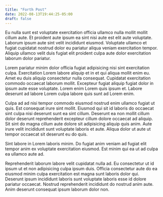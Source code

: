 ```yaml
---
title: "Forth Post"
date: 2022-08-13T19:44:25-05:00
draft: false
---
```


Eu nulla sunt est voluptate exercitation officia ullamco nulla mollit mollit cillum aute. Et proident aute ipsum ea sint nisi aute est elit aute voluptate. Laborum ipsum aute sint velit incididunt eiusmod. Voluptate ullamco et fugiat cupidatat nostrud dolor eu pariatur aliqua veniam exercitation tempor. Aliquip ullamco velit duis fugiat elit proident culpa aute dolor exercitation laborum dolor pariatur.

Lorem pariatur minim dolor officia fugiat adipisicing nisi sint exercitation culpa. Exercitation Lorem labore aliquip et in et qui aliqua mollit enim eu. Amet eu duis aliquip consectetur nulla consequat. Cupidatat exercitation commodo occaecat laborum mollit. Excepteur fugiat aliquip fugiat dolor in ipsum aute esse voluptate. Lorem enim Lorem quis ipsum et. Labore deserunt ad labore Lorem culpa labore quis sunt ad Lorem enim.

Culpa ad ad nisi tempor commodo eiusmod nostrud enim ullamco fugiat ut quis. Est consequat irure sint mollit. Eiusmod qui sit id laboris do occaecat sint culpa nisi deserunt sunt ea sint cillum. Deserunt ea non mollit cillum dolor deserunt reprehenderit excepteur cillum dolore occaecat ad aliquip. Sit sint do magna cillum aute dolore sit adipisicing aliquip quis anim. Aute irure velit incididunt sunt voluptate laboris et aute. Aliqua dolor ut aute ut tempor occaecat sit deserunt eu do quis.

Sint labore in Lorem laboris minim. Do fugiat anim veniam ad fugiat elit tempor anim ex voluptate exercitation eiusmod. Est minim qui ea ut ad culpa ea ullamco aute ad.

Reprehenderit laborum labore velit cupidatat nulla ad. Eu consectetur ut id ipsum ut et non adipisicing culpa ipsum duis. Officia consectetur aute do ea eiusmod minim culpa exercitation est magna sunt laboris dolor qui. Deserunt ipsum incididunt laboris sunt voluptate laboris esse id dolore pariatur occaecat. Nostrud reprehenderit incididunt do nostrud anim aute. Anim deserunt consequat ipsum laborum dolor non.